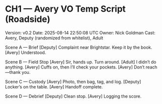 # CH1 — Avery VO Temp Script (Roadside)
Version: v0.2
Date: 2025-08-14 22:50:08 UTC
Owner: Nick Goldman
Cast: Avery, Deputy (randomized from whitelist), Adult

Scene A — Brief
[Deputy] Complaint near Brightstar. Keep it by the book.
[Avery] Understood.

Scene B — Field Stop
[Avery] Sir, hands up. Turn around.
[Adult] I didn’t do anything.
[Avery] Cuffs on, then I’ll check your pockets.
[Avery] Don’t reach—thank you.

Scene C — Custody
[Avery] Photo, then bag, tag, and log.
[Deputy] Locker’s on the table.
[Avery] Handoff complete.

Scene D — Debrief
[Deputy] Clean stop.
[Avery] Logging the score.
